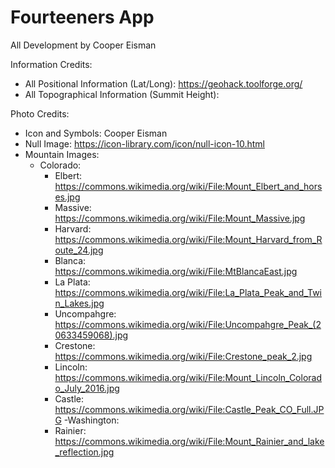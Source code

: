 # Fourteeners App
All Development by Cooper Eisman


Information Credits:
- All Positional Information (Lat/Long): https://geohack.toolforge.org/
- All Topographical Information (Summit Height): 

Photo Credits:
- Icon and Symbols: Cooper Eisman
- Null Image: https://icon-library.com/icon/null-icon-10.html
- Mountain Images:
	- Colorado:
		- Elbert: https://commons.wikimedia.org/wiki/File:Mount_Elbert_and_horses.jpg
		- Massive: https://commons.wikimedia.org/wiki/File:Mount_Massive.jpg
		- Harvard: https://commons.wikimedia.org/wiki/File:Mount_Harvard_from_Route_24.jpg
		- Blanca: https://commons.wikimedia.org/wiki/File:MtBlancaEast.jpg
		- La Plata: https://commons.wikimedia.org/wiki/File:La_Plata_Peak_and_Twin_Lakes.jpg
		- Uncompahgre: https://commons.wikimedia.org/wiki/File:Uncompahgre_Peak_(20633459068).jpg
		- Crestone: https://commons.wikimedia.org/wiki/File:Crestone_peak_2.jpg
		- Lincoln: https://commons.wikimedia.org/wiki/File:Mount_Lincoln_Colorado_July_2016.jpg
		- Castle: https://commons.wikimedia.org/wiki/File:Castle_Peak_CO_Full.JPG
	-Washington:
		- Rainier: https://commons.wikimedia.org/wiki/File:Mount_Rainier_and_lake_reflection.jpg
